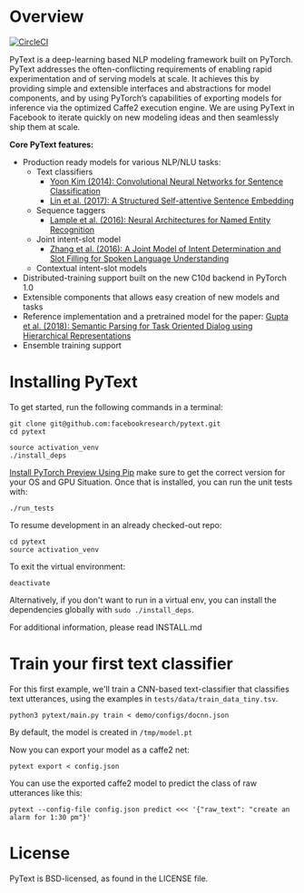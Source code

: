 # Overview

[![CircleCI](https://circleci.com/gh/facebookresearch/pytext.svg?style=svg&circle-token=2e0e0cb6dc686b646df887c2e0f07a8429712243)](https://circleci.com/gh/facebookresearch/pytext)

PyText is a deep-learning based NLP modeling framework built on PyTorch. PyText addresses the often-conflicting requirements of enabling rapid experimentation and of serving models at scale. It achieves this by providing simple and extensible interfaces and abstractions for model components, and by using PyTorch’s capabilities of exporting models for inference via the optimized Caffe2 execution engine. We are using PyText in Facebook to iterate quickly on new modeling ideas and then seamlessly ship them at scale.

**Core PyText features:**
- Production ready models for various NLP/NLU tasks:
  - Text classifiers
    - [Yoon Kim (2014): Convolutional Neural Networks for Sentence Classification](https://arxiv.org/abs/1408.5882)
    - [Lin et al. (2017): A Structured Self-attentive Sentence Embedding](https://arxiv.org/abs/1703.03130)
  - Sequence taggers
    - [Lample et al. (2016): Neural Architectures for Named Entity Recognition](https://www.aclweb.org/anthology/N16-1030)
  - Joint intent-slot model
    - [Zhang et al. (2016): A Joint Model of Intent Determination and Slot Filling for Spoken Language Understanding](https://www.ijcai.org/Proceedings/16/Papers/425.pdf)
  - Contextual intent-slot models
- Distributed-training support built on the new C10d backend in PyTorch 1.0
- Extensible components that allows easy creation of new models and tasks
- Reference implementation and a pretrained model for the paper: [Gupta et al. (2018): Semantic Parsing for Task Oriented Dialog using Hierarchical Representations](http://aclweb.org/anthology/D18-1300)
- Ensemble training support

# Installing PyText

To get started, run the following commands in a terminal:

```
git clone git@github.com:facebookresearch/pytext.git
cd pytext

source activation_venv
./install_deps
```
[Install PyTorch Preview Using Pip](https://pytorch.org/) make sure to get the correct version for your OS and GPU Situation.
Once that is installed, you can run the unit tests with:
```
./run_tests
```

To resume development in an already checked-out repo:

```
cd pytext
source activation_venv
```

To exit the virtual environment:

```
deactivate
```

Alternatively, if you don't want to run in a virtual env, you can install the dependencies globally with `sudo ./install_deps`.

For additional information, please read INSTALL.md

# Train your first text classifier

For this first example, we'll train a CNN-based text-classifier that classifies text utterances, using the examples in `tests/data/train_data_tiny.tsv`.

```
python3 pytext/main.py train < demo/configs/docnn.json
```

By default, the model is created in `/tmp/model.pt`

Now you can export your model as a caffe2 net:

```
pytext export < config.json
```

You can use the exported caffe2 model to predict the class of raw utterances like this:

```
pytext --config-file config.json predict <<< '{"raw_text": "create an alarm for 1:30 pm"}'
```

# License
PyText is BSD-licensed, as found in the LICENSE file.
